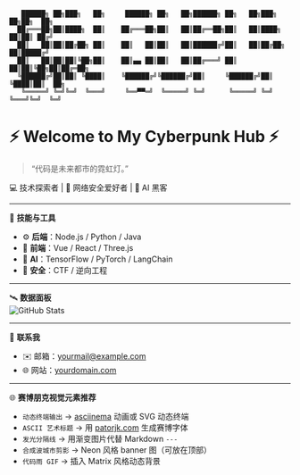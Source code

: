 <!-- 赛博朋克风格 README -->

```ascii
   ██████╗ ██╗███╗   ██╗     ██████╗ ██╗   ██╗██████╗ ██╗   ██╗███╗   ██╗██╗  ██╗
  ██╔═══██╗██║████╗  ██║    ██╔═══██╗██║   ██║██╔══██╗██║   ██║████╗  ██║██║ ██╔╝
  ██║   ██║██║██╔██╗ ██║    ██║   ██║██║   ██║██████╔╝██║   ██║██╔██╗ ██║█████╔╝ 
  ██║   ██║██║██║╚██╗██║    ██║▄▄ ██║██║   ██║██╔═══╝ ██║   ██║██║╚██╗██║██╔═██╗ 
  ╚██████╔╝██║██║ ╚████║    ╚██████╔╝╚██████╔╝██║     ╚██████╔╝██║ ╚████║██║  ██╗
   ╚═════╝ ╚═╝╚═╝  ╚═══╝     ╚══▀▀═╝  ╚═════╝ ╚═╝      ╚═════╝ ╚═╝  ╚═══╝╚═╝  ╚═╝
```

# ⚡ Welcome to My Cyberpunk Hub ⚡  
> “代码是未来都市的霓虹灯。”

💻 技术探索者 | 🔐 网络安全爱好者 | 🧬 AI 黑客  

---

🌌 **技能与工具**  
- ⚙️ **后端**：Node.js / Python / Java  
- 🎨 **前端**：Vue / React / Three.js  
- 🤖 **AI**：TensorFlow / PyTorch / LangChain  
- 🔐 **安全**：CTF / 逆向工程  

---

🛰️ **数据面板**  
![GitHub Stats](https://github-readme-stats.vercel.app/api?username=你的ID&show_icons=true&theme=radical)  

---

🌃 **联系我**  
- ✉️ 邮箱：yourmail@example.com  
- 🌐 网站：[yourdomain.com](http://yourdomain.com)  

---

🌐 **赛博朋克视觉元素推荐**  
- `动态终端输出` → [asciinema](https://asciinema.org/) 动画或 SVG 动态终端  
- `ASCII 艺术标题` → 用 [patorjk.com](https://patorjk.com/software/taag/) 生成赛博字体  
- `发光分隔线` → 用渐变图片代替 Markdown `---`  
- `合成波城市剪影` → Neon 风格 banner 图（可放在顶部）  
- `代码雨 GIF` → 插入 Matrix 风格动态背景  
